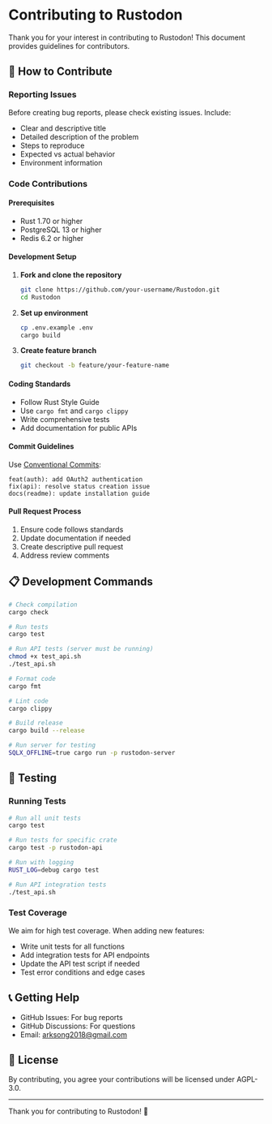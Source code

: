 # Contributing to Rustodon

Thank you for your interest in contributing to Rustodon! This document provides guidelines for contributors.

## 🤝 How to Contribute

### Reporting Issues

Before creating bug reports, please check existing issues. Include:
- Clear and descriptive title
- Detailed description of the problem
- Steps to reproduce
- Expected vs actual behavior
- Environment information

### Code Contributions

#### Prerequisites
- Rust 1.70 or higher
- PostgreSQL 13 or higher
- Redis 6.2 or higher

#### Development Setup

1. **Fork and clone the repository**
   ```bash
   git clone https://github.com/your-username/Rustodon.git
   cd Rustodon
   ```

2. **Set up environment**
   ```bash
   cp .env.example .env
   cargo build
   ```

3. **Create feature branch**
   ```bash
   git checkout -b feature/your-feature-name
   ```

#### Coding Standards

- Follow Rust Style Guide
- Use `cargo fmt` and `cargo clippy`
- Write comprehensive tests
- Add documentation for public APIs

#### Commit Guidelines

Use [Conventional Commits](https://www.conventionalcommits.org/):

```
feat(auth): add OAuth2 authentication
fix(api): resolve status creation issue
docs(readme): update installation guide
```

#### Pull Request Process

1. Ensure code follows standards
2. Update documentation if needed
3. Create descriptive pull request
4. Address review comments

## 📋 Development Commands

```bash
# Check compilation
cargo check

# Run tests
cargo test

# Run API tests (server must be running)
chmod +x test_api.sh
./test_api.sh

# Format code
cargo fmt

# Lint code
cargo clippy

# Build release
cargo build --release

# Run server for testing
SQLX_OFFLINE=true cargo run -p rustodon-server
```

## 🧪 Testing

### Running Tests

```bash
# Run all unit tests
cargo test

# Run tests for specific crate
cargo test -p rustodon-api

# Run with logging
RUST_LOG=debug cargo test

# Run API integration tests
./test_api.sh
```

### Test Coverage

We aim for high test coverage. When adding new features:
- Write unit tests for all functions
- Add integration tests for API endpoints
- Update the API test script if needed
- Test error conditions and edge cases

## 📞 Getting Help

- GitHub Issues: For bug reports
- GitHub Discussions: For questions
- Email: arksong2018@gmail.com

## 📄 License

By contributing, you agree your contributions will be licensed under AGPL-3.0.

---

Thank you for contributing to Rustodon! 🦀
